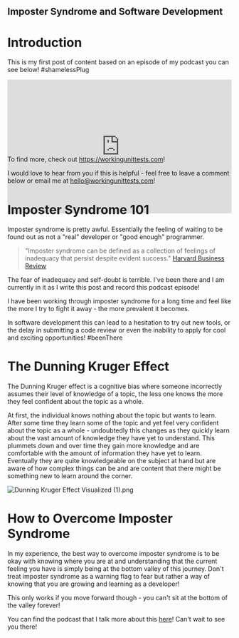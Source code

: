 ## Imposter Syndrome and Software Development

# Introduction
This is my first post of content based on an episode of my podcast you can see below! #shamelessPlug 

<iframe src="https://anchor.fm/workingunittests/embed/episodes/12-Imposter-Syndrome-and-Software-Development-e1d3b5o" height="300px" width="100%" frameborder="0" style="overflow:hidden; min-height: 300px; margin-bottom: -9rem;" allow="autoplay; clipboard-write; encrypted-media; fullscreen; picture-in-picture"></iframe>

To find more, check out https://workingunittests.com!

I would love to hear from you if this is helpful - feel free to leave a comment below or email me at hello@workingunittests.com! 

# Imposter Syndrome 101
Imposter syndrome is pretty awful. Essentially the feeling of waiting to be found out as not a "real" developer or "good enough" programmer. 

>"Imposter syndrome can be defined as a collection of feelings of inadequacy that persist despite evident success." [Harvard Business Review](https://hbr.org/2008/05/overcoming-imposter-syndrome#:~:text=It%20starts%20with%20recognising%20it%20in%20yourself%20and%20others.%20Imposter%20syndrome%20can%20be%20defined%20as%20a%20collection%20of%20feelings%20of%20inadequacy%20that%20persist%20despite%20evident%20success.) 

The fear of inadequacy and self-doubt is terrible. I've been there and I am currently in it as I write this post and record this podcast episode!

I have been working through imposter syndrome for a long time and feel like the more I try to fight it away - the more prevalent it becomes. 

In software development this can lead to a hesitation to try out new tools, or the delay in submitting a code review or even the inability to apply for cool and exciting opportunities! #beenThere

# The Dunning Kruger Effect

The Dunning Kruger effect is a cognitive bias where someone incorrectly assumes their level of knowledge of a topic, the less one knows the more they feel confident about the topic as a whole. 

At first, the individual knows nothing about the topic but wants to learn. After some time they learn some of the topic and yet feel very confident about the topic as a whole - undoubtedly this changes as they quickly learn about the vast amount of knowledge they have yet to understand. This plummets down and over time they gain more knowledge and are comfortable with the amount of information they have yet to learn. Eventually they are quite knowledgeable on the subject at hand but are aware of how complex things can be and are content that there might be something new to learn around the corner. 

![Dunning Kruger Effect Visualized (1).png](https://cdn.hashnode.com/res/hashnode/image/upload/v1642463907433/2cifdwdO7.png)

# How to Overcome Imposter Syndrome

In my experience, the best way to overcome imposter syndrome is to be okay with knowing where you are at and understanding that the current feeling you have is simply being at the bottom valley of this journey. Don't treat imposter syndrome as a warning flag to fear but rather a way of knowing that you are growing and learning as a developer!

This only works if you move forward though - you can't sit at the bottom of the valley forever! 

You can find the podcast that I talk more about this [here](https://anchor.fm/workingunittests/episodes/12-Imposter-Syndrome-and-Software-Development-e1d3b5o)! Can't wait to see you there!